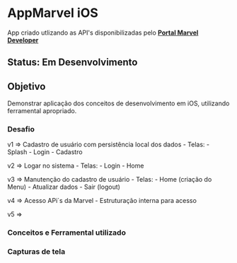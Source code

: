 # AppMarvel iOS
App criado utlizando as API's disponibilizadas pelo <b><a href="https://developer.marvel.com/docs#!/public/getCreatorCollection_get_0">Portal Marvel Developer</a></b>

## Status: <b> Em Desenvolvimento </b>

## Objetivo

Demonstrar aplicação dos conceitos de desenvolvimento em iOS, utilizando ferramental apropriado.

### Desafio
v1 => Cadastro de usuário com persistência local dos dados
        - Telas:
          - Splash
          - Login
          - Cadastro

v2 => Logar no sistema
        - Telas:
          - Login
          - Home

v3 => Manutenção do cadastro de usuário
        - Telas:
          - Home (criação do Menu)
          - Atualizar dados
          - Sair (logout)

v4 => Acesso APi`s da Marvel
        - Estruturação interna para acesso
        
v5 => 

### Conceitos e Ferramental utilizado




### Capturas de tela
